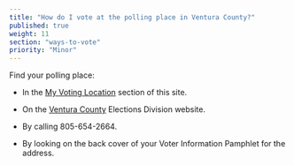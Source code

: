 ```yaml
---
title: "How do I vote at the polling place in Ventura County?"
published: true
weight: 11
section: "ways-to-vote"
priority: "Minor"
---
```


Find your polling place:  

- In the [My Voting Location](#section-my-polling-place) section of this site.  

- On the [Ventura County](http://recorder.countyofventura.org/elections/voter-lookups/wheres-my-polling-place/#Search) Elections Division website.  

- By calling 805-654-2664.  

- By looking on the back cover of your Voter Information Pamphlet for the address.  
